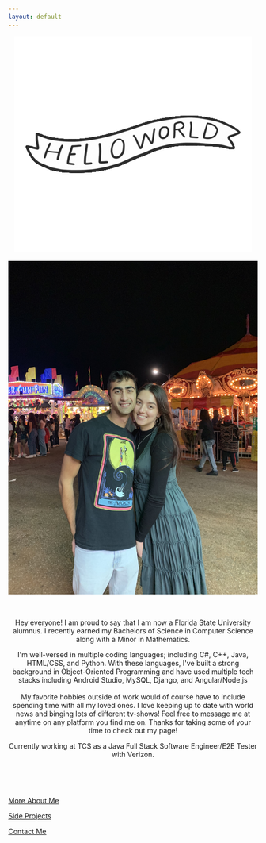 ```yaml
---
layout: default
---
```

<div class="parentDiv"> 
    <p><center><img src="images/hello.gif"></center></p>
</div> 

<!-- The sidebar
<div class="sidebar">
  <a class="active" href="#home">Home</a>
  <a href="#news">About</a>
  <a href="#contact">Gallery</a>
  <a href="#about">Contact</a>
</div>-->

<!--![Me](images/pfp.jpg)-->
<div class="pfp"> 
    <p><center><img src="assets/images/fair.jpg"></center></p>
</div> 

<p style="text-align: center;">&nbsp;</p>
<p style="text-align: center;">Hey everyone! I am proud to say that I am now a Florida State University alumnus. I recently earned my Bachelors of Science in Computer Science along with a Minor in Mathematics.</p>
<p style="text-align: center;">I'm well-versed in multiple coding languages; including C#, C++, Java, HTML/CSS, and Python. With these languages, I've built a strong background in Object-Oriented Programming and have used multiple tech stacks including Android Studio, MySQL, Django, and Angular/Node.js<br /><br />My favorite hobbies outside of work would of course have to include spending time with all my loved ones. I love keeping up to date with world news and binging lots of different tv-shows! Feel free to message me at anytime on any platform you find me on. Thanks for taking some of your time to check out my page!</p>
<p style="text-align: center;"> Currently working at TCS as a Java Full Stack Software Engineer/E2E Tester with Verizon.</p>
<p style="text-align: center;">&nbsp;</p>
<p style="text-align: center;">&nbsp;</p>


[More About Me](about)

[Side Projects](side)

[Contact Me](contact)
